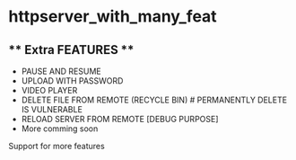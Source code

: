 # httpserver_with_many_feat



** Extra FEATURES **
----------------------------------------------------------------
* PAUSE AND RESUME
* UPLOAD WITH PASSWORD
* VIDEO PLAYER
* DELETE FILE FROM REMOTE (RECYCLE BIN) # PERMANENTLY DELETE IS VULNERABLE
* RELOAD SERVER FROM REMOTE [DEBUG PURPOSE]
* More comming soon

Support for more features
